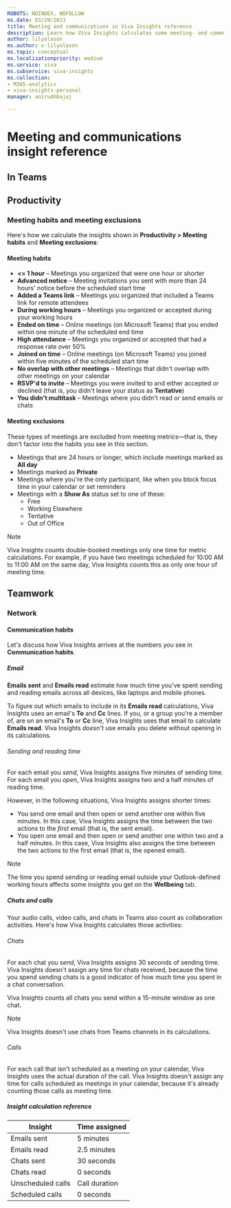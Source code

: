 ```yaml
---
ROBOTS: NOINDEX, NOFOLLOW
ms.date: 03/29/2023
title: Meeting and communications in Viva Insights reference
description: Learn how Viva Insights calculates some meeting- and communications-related insights
author: lilyolason
ms.author: v-lilyolason
ms.topic: conceptual
ms.localizationpriority: medium 
ms.service: viva 
ms.subservice: viva-insights 
ms.collection: 
- M365-analytics
- viva-insights-personal
manager: anirudhbajaj

---
```


# Meeting and communications insight reference

## In Teams

## Productivity

### Meeting habits and meeting exclusions

Here's how we calculate the insights shown in **Productivity > Meeting habits** and **Meeting exclusions**:

#### Meeting habits

* **<= 1 hour** – Meetings you organized that were one hour or shorter
* **Advanced notice** – Meeting invitations you sent with more than 24 hours' notice before the scheduled start time
* **Added a Teams link** – Meetings you organized that included a Teams link for remote attendees
* **During working hours** – Meetings you organized or accepted during your working hours
* **Ended on time** – Online meetings (on Microsoft Teams) that you ended within one minute of the scheduled end time
* **High attendance** – Meetings you organized or accepted that had a response rate over 50%
* **Joined on time** – Online meetings (on Microsoft Teams) you joined within five minutes of the scheduled start time
* **No overlap with other meetings** – Meetings that didn't overlap with other meetings on your calendar
* **RSVP'd to invite** – Meetings you were invited to and either accepted or declined (that is, you didn't leave your status as **Tentative**)
* **You didn't multitask** – Meetings where you didn't read or send emails or chats

#### Meeting exclusions

These types of meetings are excluded from meeting metrics—that is, they don't factor into the habits you see in this section.

* Meetings that are 24 hours or longer, which include meetings marked as **All day** 
* Meetings marked as **Private**
* Meetings where you're the only participant, like when you block focus time in your calendar or set reminders
* Meetings with a **Show As** status set to one of these:
    * Free
    * Working Elsewhere
    * Tentative
    * Out of Office

>[!Note]
>Viva Insights counts double-booked meetings only one time for metric calculations. For example, if you have two meetings scheduled for 10:00 AM to 11:00 AM on the same day, Viva Insights counts this as only one hour of meeting time.

## Teamwork

### Network

#### Communication habits

Let's discuss how Viva Insights arrives at the numbers you see in **Communication habits**.

##### Email  

**Emails sent** and **Emails read** estimate how much time you've spent sending and reading emails across all devices, like laptops and mobile phones. 

To figure out which emails to include in its **Emails read** calculations, Viva Insights uses an email's **To** and **Cc** lines. If you, or a group you're a member of, are on an email's **To** or **Cc** line, Viva Insights uses that email to calculate **Emails read**. Viva Insights *doesn't* use emails you delete without opening in its calculations.

###### Sending and reading time

For each email you *send*, Viva Insights assigns five minutes of sending time. For each email you *open*, Viva Insights assigns two and a half minutes of reading time.

However, in the following situations, Viva Insights assigns shorter times:  

* You send one email and then open or send another one within five minutes. In this case, Viva Insights assigns the time between the two actions to the *first* email (that is, the sent email).
* You open one email and then open or send another one within two and a half minutes. In this case, Viva Insights also assigns the time between the two actions to the first email (that is, the opened email).  

>[!Note]
>The time you spend sending or reading email outside your Outlook-defined working hours affects some insights you get on the **Wellbeing** tab.  

##### Chats and calls  

Your audio calls, video calls, and chats in Teams also count as collaboration activities. Here's how Viva Insights calculates those activities:

###### Chats

For each chat you *send*, Viva Insights assigns 30 seconds of sending time. Viva Insights doesn't assign any time for chats received, because the time you spend sending chats is a good indicator of how much time you spent in a chat conversation.

Viva Insights counts all chats you send within a 15-minute window as one chat.

>[!Note]
>Viva Insights doesn't use chats from Teams channels in its calculations.

###### Calls

For each call that isn't scheduled as a meeting on your calendar, Viva Insights uses the actual duration of the call. Viva Insights doesn't assign any time for calls scheduled as meetings in your calendar, because it's already counting those calls as meeting time. 

##### Insight calculation reference

|Insight | Time assigned|
|----|----|
|Emails sent| 5 minutes
|Emails read| 2.5 minutes
|Chats sent| 30 seconds
|Chats read| 0 seconds
|Unscheduled calls| Call duration
|Scheduled calls| 0 seconds


